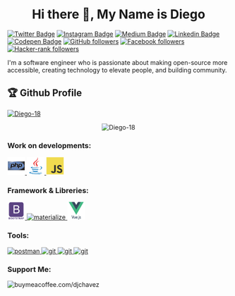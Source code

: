 <h1 align='center'>Hi there 👋, My Name is Diego</h1>

[![Twitter Badge](https://img.shields.io/twitter/url?color=blue&label=Twitter&logo=twitter&style=plastic&url=https%3A%2F%2Ftwitter.com%2Fdjchvz18)](https://twitter.com/djchvz18) 
[![Instagram Badge](https://img.shields.io/twitter/url?color=%23fcaf45&label=Instagram&logo=Instagram&logoColor=%23fcaf45&style=plastic&url=https%3A%2F%2Fwww.instagram.com%2Fdjchvz18)](https://instagram.com/djchvz18) 
[![Medium Badge](https://img.shields.io/twitter/url?color=%23fff&label=Medium&logo=Medium&logoColor=%23fff&style=plastic&url=https%3A%2F%2Fdiegochavez18.medium.com%2F)](https://diegochavez18.medium.com) 
[![Linkedin Badge](https://img.shields.io/twitter/url?color=%230e76a8&label=Linkedin&logo=Linkedin&logoColor=%230e76a8&style=plastic&url=https%3A%2F%2Fwww.linkedin.com%2Fin%2Fdiego-jose-chavez-chirinos-9a7034a6%2F)](https://www.linkedin.com/in/diego-jose-chavez-chirinos-9a7034a6/)
[![Codepen Badge](https://img.shields.io/twitter/url?color=%23fff&label=codepen&logo=codepen&logoColor=%23fff&style=plastic&url=https%3A%2F%2Fcodepen.io%2Fdiego-18
)](https://codepen.io/diego-18)
[![GitHub followers](https://img.shields.io/github/followers/diego-18?color=%23fff&logo=Github&logoColor=%23fff&style=plastic)](https://github.com/Diego-18/?tab=follow)
[![Facebook followers](https://img.shields.io/twitter/url?color=blue&label=facebook&logo=facebook&logoColor=blue&style=plastic&url=https%3A%2F%2Fwww.facebook.com%2Fd.j.c.c.20)](https://www.facebook.com/d.j.c.c.20) 
[![Hacker-rank followers](https://img.shields.io/twitter/url?color=green&label=hackerrank&logo=hackerrank&logoColor=green&style=plastic&url=https%3A%2F%2Fwww.hackerrank.com%2Fingdiegochavez18)](https://www.hackerrank.com/ingdiegochavez18) 


I'm a software engineer who is passionate about making open-source more accessible, creating technology to elevate people, and building community. 

<p align="center">
 <h2>🏆 Github Profile </h2>
 <a href="https://github.com/ryo-ma/github-profile-trophy">
  <img src="https://github-profile-trophy.vercel.app/?username=Diego-18" alt="Diego-18" />
 </a>
</p>
<p align="center">
 <img src="https://github-readme-stats.vercel.app/api/top-langs?username=Diego-18&show_icons=true&locale=en&layout=compact" alt="Diego-18" />
</p>

<h3>Work on developments:</h3>
 
<a href="https://www.php.net" target="_blank"> <img src="https://raw.githubusercontent.com/devicons/devicon/master/icons/php/php-original.svg" alt="php" width="40" height="40"/> </a>
<a href="https://www.java.com" target="_blank"> <img src="https://raw.githubusercontent.com/devicons/devicon/master/icons/java/java-original.svg" alt="java" width="40" height="40"/> </a>
<a href="https://developer.mozilla.org/en-US/docs/Web/JavaScript" target="_blank"> <img src="https://raw.githubusercontent.com/devicons/devicon/master/icons/javascript/javascript-original.svg" alt="javascript" width="40" height="40"/> </a>

<h3>Framework & Libreries:</h3>
<a href="https://getbootstrap.com" target="_blank"> <img src="https://raw.githubusercontent.com/devicons/devicon/master/icons/bootstrap/bootstrap-plain-wordmark.svg" alt="bootstrap" width="40" height="40"/> </a>
 <a href="https://materializecss.com/" target="_blank"> <img src="https://raw.githubusercontent.com/prplx/svg-logos/5585531d45d294869c4eaab4d7cf2e9c167710a9/svg/materialize.svg" alt="materialize" width="40" height="40"/> </a> 
</a> <a href="https://vuejs.org/" target="_blank"> <img src="https://raw.githubusercontent.com/devicons/devicon/master/icons/vuejs/vuejs-original-wordmark.svg" alt="vuejs" width="40" height="40"/> </a> 

<h3>Tools:</h3>
 <a href="https://postman.com" target="_blank"> <img src="https://www.vectorlogo.zone/logos/getpostman/getpostman-icon.svg" alt="postman" width="40" height="40"/>
 <a href="https://git-scm.com/" target="_blank"> <img src="https://www.vectorlogo.zone/logos/git-scm/git-scm-icon.svg" alt="git" width="40" height="40"/> </a>
 <a href="https://www.docker.com/" target="_blank"> <img src="https://www.vectorlogo.zone/logos/docker/docker-tile.svg" alt="git" width="40" height="40"/> </a>
 <a href="https://code.visualstudio.com/" target="_blank"> <img src="https://www.vectorlogo.zone/logos/visualstudio_code/visualstudio_code-icon.svg" alt="git" width="40" height="40"/> </a>
 
<h3>Support Me:</h3>
<p><a href="https://www.buymeacoffee.com/buymeacoffee.com/djchavez "> <img align="left" src="https://cdn.buymeacoffee.com/buttons/v2/default-yellow.png" height="50" width="210" alt="buymeacoffee.com/djchavez " /></a></p><br><br>

